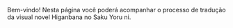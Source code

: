 Bem-vindo!
Nesta página você poderá acompanhar o processo de tradução da visual novel Higanbana no Saku Yoru ni. 
